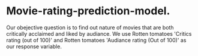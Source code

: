 # Movie-rating-prediction-model.

Our obejective question is to find out nature of movies that are both critically acclaimed and liked by audiance.
We use Rotten tomatoes 'Critics rating (out of 100)' and Rotten tomatoes 'Audiance rating (Out of 100)' as our response variable.
